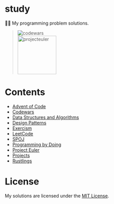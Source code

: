 # study

:man_technologist: My programming problem solutions.

> <img alt="codewars" src="https://www.codewars.com/users/egargo/badges/micro">\
> <img alt="projecteuler" src="https://projecteuler.net/profile/egargo.png" width="120">

# Contents

-   [Advent of Code](./aoc/)
-   [Codewars](./codewars/)
-   [Data Structures and Algorithms](./dsa)
-   [Design Patterns](./design-patterns/)
-   [Exercism](./exercism/)
-   [LeetCode](./leetcode/)
-   [SPOJ](./SPOJ/)
-   [Programming by Doing](./programmingbydoing/)
-   [Project Euler](./projecteuler/)
-   [Projects](./projects/)
-   [Rustlings](./rustlings/exercises/)

# License

My solutions are licensed under the [MIT License](./LICENSE).
